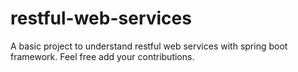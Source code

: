 # restful-web-services
A basic project to understand restful web services with spring boot framework. Feel free add your contributions.
